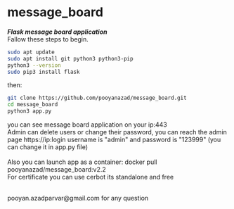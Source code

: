 # message_board
***Flask message board application***<br />
Fallow these steps to begin.<br />
```bash
sudo apt update
sudo apt install git python3 python3-pip
python3 --version
sudo pip3 install flask
```
then:<br />
```bash
git clone https://github.com/pooyanazad/message_board.git
cd message_board
python3 app.py
```
you can see message board application on your ip:443<br />
Admin can delete users or change their password, you can reach the admin page https://ip:login username is "admin" and password is "123999" (you can change it in app.py file)<br />
<br />
Also you can launch app as a container: docker pull pooyanazad/message_board:v2.2 <br />
For certificate you can use cerbot its standalone and free<br />

<br />
pooyan.azadparvar@gmail.com for any question

